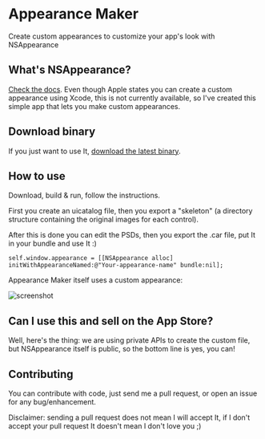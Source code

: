 # Appearance Maker

Create custom appearances to customize your app's look with NSAppearance

## What's NSAppearance?

[Check the docs](https://developer.apple.com/library/mac/documentation/AppKit/Reference/NSAppearance_Class/Reference/Reference.html). Even though Apple states you can create a custom appearance using Xcode, this is not currently available, so I've created this simple app that lets you make custom appearances.

## Download binary

If you just want to use It, [download the latest binary](https://raw.github.com/insidegui/AppearanceMaker/master/Binary/AppearanceMaker_latest.zip).

## How to use

Download, build & run, follow the instructions.

First you create an uicatalog file, then you export a "skeleton" (a directory structure containing the original images for each control).

After this is done you can edit the PSDs, then you export the .car file, put It in your bundle and use It :)

	self.window.appearance = [[NSAppearance alloc] initWithAppearanceNamed:@"Your-appearance-name" bundle:nil];
	
Appearance Maker itself uses a custom appearance:

![screenshot](https://raw.github.com/insidegui/AppearanceMaker/master/screenshot_1.png)

## Can I use this and sell on the App Store?

Well, here's the thing: we are using private APIs to create the custom file, but NSAppearance itself is public, so the bottom line is yes, you can!

## Contributing

You can contribute with code, just send me a pull request, or open an issue for any bug/enhancement.

Disclaimer: sending a pull request does not mean I will accept It, if I don't accept your pull request It doesn't mean I don't love you ;)